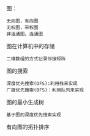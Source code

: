 图：
    
    无向图，有向图
    无权图，带权图
    非连通图，连通图

图在计算机中的存储
    
    二维数组的方式记录邻接矩阵

图的搜索

    深度优先搜索(DFS):利用栈来实现
    广度优先搜索(BFS)：利用队列来实现

图的最小生成树
    
    基于图的深度优先搜索实现
    
有向图的拓扑排序
    
